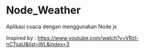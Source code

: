 # Node_Weather
Aplikasi cuaca dengan menggunakan Node js

Inspired by : https://www.youtube.com/watch?v=VRzl-nCTsaU&list=WL&index=3
